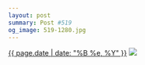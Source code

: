 ```yaml
---
layout: post
summary: Post #519
og_image: 519-1280.jpg
---
```


<p>
  <time><a href="/519">{{ page.date | date: "%B %e, %Y" }}</a></time>
  <a href="/519"><img src="{{ site.assets_url }}/519-640.jpg" srcset="{{ site.assets_url }}/519-320.jpg 320w, {{ site.assets_url }}/519-640.jpg 640w, {{ site.assets_url }}/519-960.jpg 960w, {{ site.assets_url }}/519-1280.jpg 1280w" sizes="(min-width: 700px) 50vw, calc(100vw - 2rem)" /></a>
</p>

